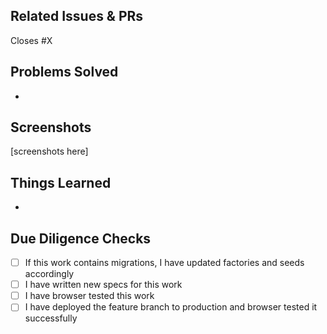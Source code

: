 ## Related Issues & PRs
Closes #X

## Problems Solved
*

## Screenshots
[screenshots here]

## Things Learned
*

## Due Diligence Checks
- [ ] If this work contains migrations, I have updated factories and seeds accordingly
- [ ] I have written new specs for this work
- [ ] I have browser tested this work
- [ ] I have deployed the feature branch to production and browser tested it successfully
